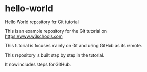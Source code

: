 # hello-world
Hello World repository for Git tutorial

This is an example repository for the Git tutorial on https://www.w3schools.com

This tutorial is focuses mainly on Git and using GitHub as its remote.

This repository is built step by step in the tutorial.

It now includes steps for GitHub.
